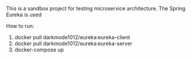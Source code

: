 This is a sandbox project for testing microservice architecture.
The Spring Eureka is used

How to run:
1. docker pull darkmode1012/eureka:eureka-client
2. docker pull darkmode1012/eureka:eureka-server
3. docker-compose up